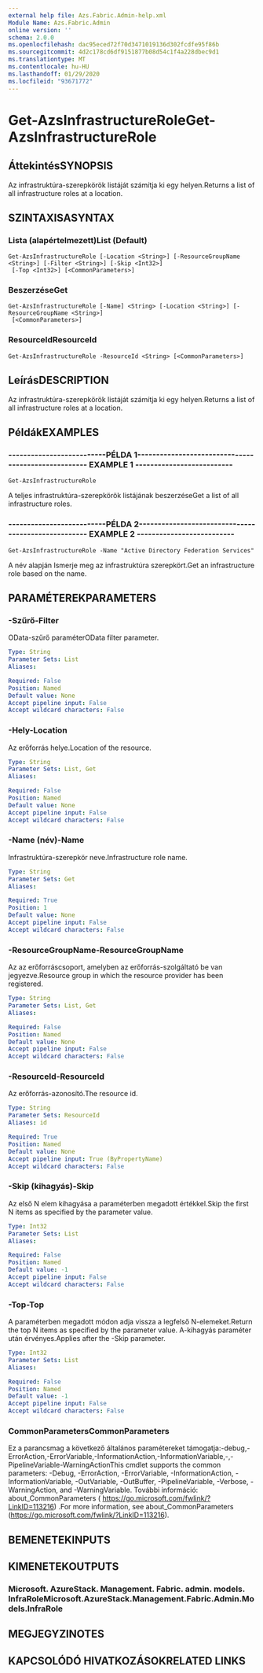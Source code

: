 ```yaml
---
external help file: Azs.Fabric.Admin-help.xml
Module Name: Azs.Fabric.Admin
online version: ''
schema: 2.0.0
ms.openlocfilehash: dac95eced72f70d3471019136d302fcdfe95f86b
ms.sourcegitcommit: 4d2c178cd6df9151877b08d54c1f4a228dbec9d1
ms.translationtype: MT
ms.contentlocale: hu-HU
ms.lasthandoff: 01/29/2020
ms.locfileid: "93671772"
---
```

# <span data-ttu-id="fe06f-101">Get-AzsInfrastructureRole</span><span class="sxs-lookup"><span data-stu-id="fe06f-101">Get-AzsInfrastructureRole</span></span>

## <span data-ttu-id="fe06f-102">Áttekintés</span><span class="sxs-lookup"><span data-stu-id="fe06f-102">SYNOPSIS</span></span>
<span data-ttu-id="fe06f-103">Az infrastruktúra-szerepkörök listáját számítja ki egy helyen.</span><span class="sxs-lookup"><span data-stu-id="fe06f-103">Returns a list of all infrastructure roles at a location.</span></span>

## <span data-ttu-id="fe06f-104">SZINTAXISA</span><span class="sxs-lookup"><span data-stu-id="fe06f-104">SYNTAX</span></span>

### <span data-ttu-id="fe06f-105">Lista (alapértelmezett)</span><span class="sxs-lookup"><span data-stu-id="fe06f-105">List (Default)</span></span>
```
Get-AzsInfrastructureRole [-Location <String>] [-ResourceGroupName <String>] [-Filter <String>] [-Skip <Int32>]
 [-Top <Int32>] [<CommonParameters>]
```

### <span data-ttu-id="fe06f-106">Beszerzése</span><span class="sxs-lookup"><span data-stu-id="fe06f-106">Get</span></span>
```
Get-AzsInfrastructureRole [-Name] <String> [-Location <String>] [-ResourceGroupName <String>]
 [<CommonParameters>]
```

### <span data-ttu-id="fe06f-107">ResourceId</span><span class="sxs-lookup"><span data-stu-id="fe06f-107">ResourceId</span></span>
```
Get-AzsInfrastructureRole -ResourceId <String> [<CommonParameters>]
```

## <span data-ttu-id="fe06f-108">Leírás</span><span class="sxs-lookup"><span data-stu-id="fe06f-108">DESCRIPTION</span></span>
<span data-ttu-id="fe06f-109">Az infrastruktúra-szerepkörök listáját számítja ki egy helyen.</span><span class="sxs-lookup"><span data-stu-id="fe06f-109">Returns a list of all infrastructure roles at a location.</span></span>

## <span data-ttu-id="fe06f-110">Példák</span><span class="sxs-lookup"><span data-stu-id="fe06f-110">EXAMPLES</span></span>

### <span data-ttu-id="fe06f-111">--------------------------PÉLDA 1--------------------------</span><span class="sxs-lookup"><span data-stu-id="fe06f-111">-------------------------- EXAMPLE 1 --------------------------</span></span>
```
Get-AzsInfrastructureRole
```

<span data-ttu-id="fe06f-112">A teljes infrastruktúra-szerepkörök listájának beszerzése</span><span class="sxs-lookup"><span data-stu-id="fe06f-112">Get a list of all infrastructure roles.</span></span>

### <span data-ttu-id="fe06f-113">--------------------------PÉLDA 2--------------------------</span><span class="sxs-lookup"><span data-stu-id="fe06f-113">-------------------------- EXAMPLE 2 --------------------------</span></span>
```
Get-AzsInfrastructureRole -Name "Active Directory Federation Services"
```

<span data-ttu-id="fe06f-114">A név alapján Ismerje meg az infrastruktúra szerepkört.</span><span class="sxs-lookup"><span data-stu-id="fe06f-114">Get an infrastructure role based on the name.</span></span>

## <span data-ttu-id="fe06f-115">PARAMÉTEREK</span><span class="sxs-lookup"><span data-stu-id="fe06f-115">PARAMETERS</span></span>

### <span data-ttu-id="fe06f-116">-Szűrő</span><span class="sxs-lookup"><span data-stu-id="fe06f-116">-Filter</span></span>
<span data-ttu-id="fe06f-117">OData-szűrő paraméter</span><span class="sxs-lookup"><span data-stu-id="fe06f-117">OData filter parameter.</span></span>

```yaml
Type: String
Parameter Sets: List
Aliases: 

Required: False
Position: Named
Default value: None
Accept pipeline input: False
Accept wildcard characters: False
```

### <span data-ttu-id="fe06f-118">-Hely</span><span class="sxs-lookup"><span data-stu-id="fe06f-118">-Location</span></span>
<span data-ttu-id="fe06f-119">Az erőforrás helye.</span><span class="sxs-lookup"><span data-stu-id="fe06f-119">Location of the resource.</span></span>

```yaml
Type: String
Parameter Sets: List, Get
Aliases: 

Required: False
Position: Named
Default value: None
Accept pipeline input: False
Accept wildcard characters: False
```

### <span data-ttu-id="fe06f-120">-Name (név)</span><span class="sxs-lookup"><span data-stu-id="fe06f-120">-Name</span></span>
<span data-ttu-id="fe06f-121">Infrastruktúra-szerepkör neve.</span><span class="sxs-lookup"><span data-stu-id="fe06f-121">Infrastructure role name.</span></span>

```yaml
Type: String
Parameter Sets: Get
Aliases: 

Required: True
Position: 1
Default value: None
Accept pipeline input: False
Accept wildcard characters: False
```

### <span data-ttu-id="fe06f-122">-ResourceGroupName</span><span class="sxs-lookup"><span data-stu-id="fe06f-122">-ResourceGroupName</span></span>
<span data-ttu-id="fe06f-123">Az az erőforráscsoport, amelyben az erőforrás-szolgáltató be van jegyezve.</span><span class="sxs-lookup"><span data-stu-id="fe06f-123">Resource group in which the resource provider has been registered.</span></span>

```yaml
Type: String
Parameter Sets: List, Get
Aliases: 

Required: False
Position: Named
Default value: None
Accept pipeline input: False
Accept wildcard characters: False
```

### <span data-ttu-id="fe06f-124">-ResourceId</span><span class="sxs-lookup"><span data-stu-id="fe06f-124">-ResourceId</span></span>
<span data-ttu-id="fe06f-125">Az erőforrás-azonosító.</span><span class="sxs-lookup"><span data-stu-id="fe06f-125">The resource id.</span></span>

```yaml
Type: String
Parameter Sets: ResourceId
Aliases: id

Required: True
Position: Named
Default value: None
Accept pipeline input: True (ByPropertyName)
Accept wildcard characters: False
```

### <span data-ttu-id="fe06f-126">-Skip (kihagyás)</span><span class="sxs-lookup"><span data-stu-id="fe06f-126">-Skip</span></span>
<span data-ttu-id="fe06f-127">Az első N elem kihagyása a paraméterben megadott értékkel.</span><span class="sxs-lookup"><span data-stu-id="fe06f-127">Skip the first N items as specified by the parameter value.</span></span>

```yaml
Type: Int32
Parameter Sets: List
Aliases: 

Required: False
Position: Named
Default value: -1
Accept pipeline input: False
Accept wildcard characters: False
```

### <span data-ttu-id="fe06f-128">-Top</span><span class="sxs-lookup"><span data-stu-id="fe06f-128">-Top</span></span>
<span data-ttu-id="fe06f-129">A paraméterben megadott módon adja vissza a legfelső N-elemeket.</span><span class="sxs-lookup"><span data-stu-id="fe06f-129">Return the top N items as specified by the parameter value.</span></span>
<span data-ttu-id="fe06f-130">A-kihagyás paraméter után érvényes.</span><span class="sxs-lookup"><span data-stu-id="fe06f-130">Applies after the -Skip parameter.</span></span>

```yaml
Type: Int32
Parameter Sets: List
Aliases: 

Required: False
Position: Named
Default value: -1
Accept pipeline input: False
Accept wildcard characters: False
```

### <span data-ttu-id="fe06f-131">CommonParameters</span><span class="sxs-lookup"><span data-stu-id="fe06f-131">CommonParameters</span></span>
<span data-ttu-id="fe06f-132">Ez a parancsmag a következő általános paramétereket támogatja:-debug,-ErrorAction,-ErrorVariable,-InformationAction,-InformationVariable,-,-PipelineVariable-WarningAction</span><span class="sxs-lookup"><span data-stu-id="fe06f-132">This cmdlet supports the common parameters: -Debug, -ErrorAction, -ErrorVariable, -InformationAction, -InformationVariable, -OutVariable, -OutBuffer, -PipelineVariable, -Verbose, -WarningAction, and -WarningVariable.</span></span> <span data-ttu-id="fe06f-133">További információ: about_CommonParameters ( https://go.microsoft.com/fwlink/?LinkID=113216) .</span><span class="sxs-lookup"><span data-stu-id="fe06f-133">For more information, see about_CommonParameters (https://go.microsoft.com/fwlink/?LinkID=113216).</span></span>

## <span data-ttu-id="fe06f-134">BEMENETEK</span><span class="sxs-lookup"><span data-stu-id="fe06f-134">INPUTS</span></span>

## <span data-ttu-id="fe06f-135">KIMENETEK</span><span class="sxs-lookup"><span data-stu-id="fe06f-135">OUTPUTS</span></span>

### <span data-ttu-id="fe06f-136">Microsoft. AzureStack. Management. Fabric. admin. models. InfraRole</span><span class="sxs-lookup"><span data-stu-id="fe06f-136">Microsoft.AzureStack.Management.Fabric.Admin.Models.InfraRole</span></span>

## <span data-ttu-id="fe06f-137">MEGJEGYZI</span><span class="sxs-lookup"><span data-stu-id="fe06f-137">NOTES</span></span>

## <span data-ttu-id="fe06f-138">KAPCSOLÓDÓ HIVATKOZÁSOK</span><span class="sxs-lookup"><span data-stu-id="fe06f-138">RELATED LINKS</span></span>

